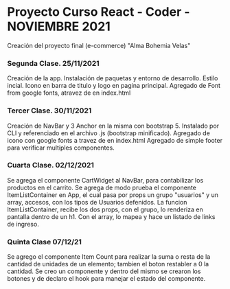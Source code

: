 # Proyecto Curso React - Coder - NOVIEMBRE 2021

Creación del proyecto final (e-commerce) "Alma Bohemia Velas"

### Segunda Clase. 25/11/2021

Creación de la app. Instalación de paquetas y entorno de desarrollo. 
Estilo incial. Icono en barra de titulo y logo en pagina principal.
Agregado de Font from google fonts, atravez de <link> en index.html

### Tercer Clase. 30/11/2021

Creación de NavBar y 3 Anchor en la misma con bootstrap 5.
Instalado por CLI y referenciado en el archivo .js (bootstrap minificado).
Agregado de icono con google fonts a travez de <link> en index.html
Agregado de simple footer para verificar multiples componentes.

### Cuarta Clase. 02/12/2021

Se agrega el componente CartWidget al NavBar, para contabilizar los productos en el carrito. 
Se agrega de modo prueba el componente ItemListContainer en App, el cual pasa por props un grupo "usuarios" y un array, accesos, con los tipos de Usuarios defenidos. 
La funcion ItemListContainer, recibe los dos props, con el grupo, lo renderiza en pantalla dentro de un h1. 
Con el array, lo mapea y hace un listado de links de ingreso. 

### Quinta Clase  07/12/21 

Se agrego el componente Item Count para realizar la suma o resta de la cantidad de unidades de un elemento; tambien el boton restabler a 0 la cantidad. Se creo un componente y dentro del mismo se crearon los botones y de declaro el hook para manejar el estado del componente.